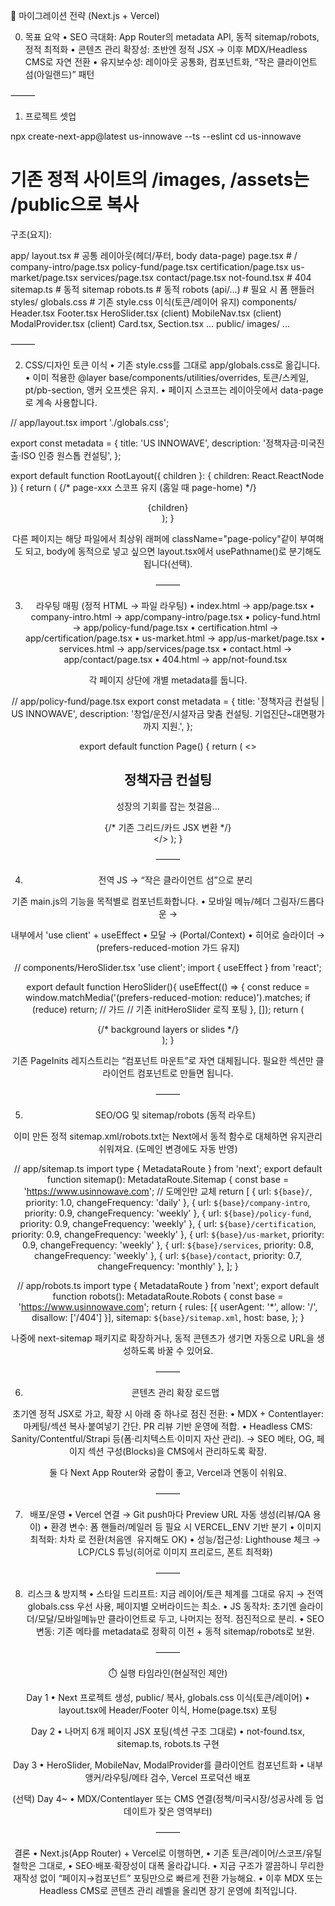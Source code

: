🔧 마이그레이션 전략 (Next.js + Vercel)

0) 목표 요약
	•	SEO 극대화: App Router의 metadata API, 동적 sitemap/robots, 정적 최적화
	•	콘텐츠 관리 확장성: 초반엔 정적 JSX → 이후 MDX/Headless CMS로 자연 전환
	•	유지보수성: 레이아웃 공통화, 컴포넌트화, “작은 클라이언트 섬(아일랜드)” 패턴

⸻

1) 프로젝트 셋업

npx create-next-app@latest us-innowave --ts --eslint
cd us-innowave
# 기존 정적 사이트의 /images, /assets는 /public으로 복사

구조(요지):

app/
  layout.tsx         # 공통 레이아웃(헤더/푸터, body data-page)
  page.tsx           # /
  company-intro/page.tsx
  policy-fund/page.tsx
  certification/page.tsx
  us-market/page.tsx
  services/page.tsx
  contact/page.tsx
  not-found.tsx      # 404
  sitemap.ts         # 동적 sitemap
  robots.ts          # 동적 robots
  (api/...)          # 필요 시 폼 핸들러
styles/
  globals.css        # 기존 style.css 이식(토큰/레이어 유지)
components/
  Header.tsx Footer.tsx
  HeroSlider.tsx (client)
  MobileNav.tsx (client)
  ModalProvider.tsx (client)
  Card.tsx, Section.tsx ...
public/
  images/ ...


⸻

2) CSS/디자인 토큰 이식
	•	기존 style.css를 그대로 app/globals.css로 옮깁니다.
	•	이미 적용한 @layer base/components/utilities/overrides, 토큰/스케일, pt/pb-section, 앵커 오프셋은 유지.
	•	페이지 스코프는 레이아웃에서 data-page로 계속 사용합니다.

// app/layout.tsx
import './globals.css';

export const metadata = {
  title: 'US INNOWAVE',
  description: '정책자금·미국진출·ISO 인증 원스톱 컨설팅',
};

export default function RootLayout({ children }: { children: React.ReactNode }) {
  return (
    <html lang="ko">
      {/* page-xxx 스코프 유지 (홈일 때 page-home) */}
      <body className="page-home" data-page="home">
        <Header />
        <main className="main-content">{children}</main>
        <Footer />
      </body>
    </html>
  );
}

다른 페이지는 해당 파일에서 최상위 래퍼에 className="page-policy"같이 부여해도 되고, body에 동적으로 넣고 싶으면 layout.tsx에서 usePathname()로 분기해도 됩니다(선택).

⸻

3) 라우팅 매핑 (정적 HTML → 파일 라우팅)
	•	index.html → app/page.tsx
	•	company-intro.html → app/company-intro/page.tsx
	•	policy-fund.html → app/policy-fund/page.tsx
	•	certification.html → app/certification/page.tsx
	•	us-market.html → app/us-market/page.tsx
	•	services.html → app/services/page.tsx
	•	contact.html → app/contact/page.tsx
	•	404.html → app/not-found.tsx

각 페이지 상단에 개별 metadata를 둡니다.

// app/policy-fund/page.tsx
export const metadata = {
  title: '정책자금 컨설팅 | US INNOWAVE',
  description: '창업/운전/시설자금 맞춤 컨설팅. 기업진단~대면평가까지 지원.',
};

export default function Page() {
  return (
    <>
      <section className="page-header">
        <div className="container">
          <h1 className="page-title">정책자금 컨설팅</h1>
          <p className="page-subtitle prose">성장의 기회를 잡는 첫걸음…</p>
        </div>
      </section>
      <section className="pt-section pb-section">
        <div className="container">{/* 기존 그리드/카드 JSX 변환 */}</div>
      </section>
    </>
  );
}


⸻

4) 전역 JS → “작은 클라이언트 섬”으로 분리

기존 main.js의 기능을 목적별로 컴포넌트화합니다.
	•	모바일 메뉴/헤더 그림자/드롭다운 → <Header> 내부에서 'use client' + useEffect
	•	모달 → <ModalProvider> (Portal/Context)
	•	히어로 슬라이더 → <HeroSlider> (prefers-reduced-motion 가드 유지)

// components/HeroSlider.tsx
'use client';
import { useEffect } from 'react';

export default function HeroSlider(){
  useEffect(() => {
    const reduce = window.matchMedia('(prefers-reduced-motion: reduce)').matches;
    if (reduce) return; // 가드
    // 기존 initHeroSlider 로직 포팅
  }, []);
  return (
    <div className="hero full-bg">
      {/* background layers or slides */}
    </div>
  );
}

기존 PageInits 레지스트리는 “컴포넌트 마운트”로 자연 대체됩니다. 필요한 섹션만 클라이언트 컴포넌트로 만들면 됩니다.

⸻

5) SEO/OG 및 sitemap/robots (동적 라우트)

이미 만든 정적 sitemap.xml/robots.txt는 Next에서 동적 함수로 대체하면 유지관리 쉬워져요.
(도메인 변경에도 자동 반영)

// app/sitemap.ts
import type { MetadataRoute } from 'next';
export default function sitemap(): MetadataRoute.Sitemap {
  const base = 'https://www.usinnowave.com'; // 도메인만 교체
  return [
    { url: `${base}/`, priority: 1.0, changeFrequency: 'daily' },
    { url: `${base}/company-intro`, priority: 0.9, changeFrequency: 'weekly' },
    { url: `${base}/policy-fund`, priority: 0.9, changeFrequency: 'weekly' },
    { url: `${base}/certification`, priority: 0.9, changeFrequency: 'weekly' },
    { url: `${base}/us-market`, priority: 0.9, changeFrequency: 'weekly' },
    { url: `${base}/services`, priority: 0.8, changeFrequency: 'weekly' },
    { url: `${base}/contact`, priority: 0.7, changeFrequency: 'monthly' },
  ];
}

// app/robots.ts
import type { MetadataRoute } from 'next';
export default function robots(): MetadataRoute.Robots {
  const base = 'https://www.usinnowave.com';
  return {
    rules: [{ userAgent: '*', allow: '/', disallow: ['/404'] }],
    sitemap: `${base}/sitemap.xml`,
    host: base,
  };
}

나중에 next-sitemap 패키지로 확장하거나, 동적 콘텐츠가 생기면 자동으로 URL을 생성하도록 바꿀 수 있어요.

⸻

6) 콘텐츠 관리 확장 로드맵

초기엔 정적 JSX로 가고, 확장 시 아래 중 하나로 점진 전환:
	•	MDX + Contentlayer: 마케팅/섹션 복사·붙여넣기 간단. PR 리뷰 기반 운영에 적합.
	•	Headless CMS: Sanity/Contentful/Strapi 등(폼·리치텍스트·이미지 자산 관리).
→ SEO 메타, OG, 페이지 섹션 구성(Blocks)을 CMS에서 관리하도록 확장.

둘 다 Next App Router와 궁합이 좋고, Vercel과 연동이 쉬워요.

⸻

7) 배포/운영
	•	Vercel 연결 → Git push마다 Preview URL 자동 생성(리뷰/QA 용이)
	•	환경 변수: 폼 핸들러/메일러 등 필요 시 VERCEL_ENV 기반 분기
	•	이미지 최적화: 차차 <Image>로 전환(처음엔 <img> 유지해도 OK)
	•	성능/접근성: Lighthouse 체크 → LCP/CLS 튜닝(히어로 이미지 프리로드, 폰트 최적화)

⸻

8) 리스크 & 방지책
	•	스타일 드리프트: 지금 레이어/토큰 체계를 그대로 유지 → 전역 globals.css 우선 사용, 페이지별 오버라이드는 최소.
	•	JS 동작차: 초기엔 슬라이더/모달/모바일메뉴만 클라이언트로 두고, 나머지는 정적. 점진적으로 분리.
	•	SEO 변동: 기존 메타를 metadata로 정확히 이전 + 동적 sitemap/robots로 보완.

⸻

⏱️ 실행 타임라인(현실적인 제안)

Day 1
	•	Next 프로젝트 생성, public/ 복사, globals.css 이식(토큰/레이어)
	•	layout.tsx에 Header/Footer 이식, Home(page.tsx) 포팅

Day 2
	•	나머지 6개 페이지 JSX 포팅(섹션 구조 그대로)
	•	not-found.tsx, sitemap.ts, robots.ts 구현

Day 3
	•	HeroSlider, MobileNav, ModalProvider를 클라이언트 컴포넌트화
	•	내부 앵커/라우팅/메타 검수, Vercel 프로덕션 배포

(선택) Day 4~
	•	MDX/Contentlayer 또는 CMS 연결(정책/미국시장/성공사례 등 업데이트가 잦은 영역부터)

⸻

결론
	•	Next.js(App Router) + Vercel로 이행하면,
	•	기존 토큰/레이어/스코프/유틸 철학은 그대로,
	•	SEO·배포·확장성이 대폭 올라갑니다.
	•	지금 구조가 깔끔하니 무리한 재작성 없이 “페이지→컴포넌트” 포팅만으로 빠르게 전환 가능해요.
	•	이후 MDX 또는 Headless CMS로 콘텐츠 관리 레벨을 올리면 장기 운영에 최적입니다.

